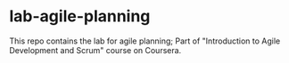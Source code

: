 # lab-agile-planning
This repo contains the lab for agile planning; Part of "Introduction to Agile Development and Scrum" course on Coursera.
